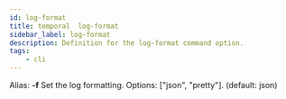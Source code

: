 ```yaml
---
id: log-format
title: temporal  log-format
sidebar_label: log-format
description: Definition for the log-format command option.
tags:
	- cli
---
```


Alias: **-f**
Set the log formatting. Options: ["json", "pretty"]. (default: json)
